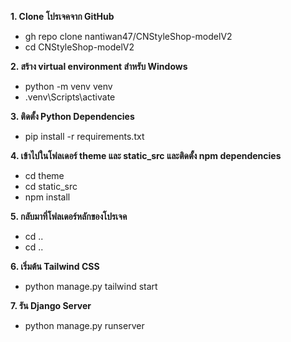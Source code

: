 **1. Clone โปรเจคจาก GitHub**
- gh repo clone nantiwan47/CNStyleShop-modelV2
- cd CNStyleShop-modelV2

**2. สร้าง virtual environment สำหรับ Windows**  
- python -m venv venv
- .venv\Scripts\activate

**3. ติดตั้ง Python Dependencies**
- pip install -r requirements.txt

**4. เข้าไปในโฟลเดอร์ theme และ static_src และติดตั้ง npm dependencies**   
- cd theme
- cd static_src
- npm install

**5. กลับมาที่โฟลเดอร์หลักของโปรเจค** 
- cd ..
- cd ..

**6. เริ่มต้น Tailwind CSS**
- python manage.py tailwind start

**7. รัน Django Server**
- python manage.py runserver
